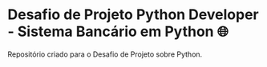 # Desafio de Projeto Python Developer - Sistema Bancário em Python :globe_with_meridians:
Repositório criado para o Desafio de Projeto sobre Python.

